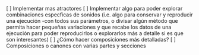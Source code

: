 [ ] Implementar mas atractores
[ ] Implementar algo para poder explorar combinaciones especficas de sonidos (i.e. algo para conservar y reproducir una ejecución -con todos sus parámetros, o divisar algún método que permita hacer pequeñas variaciones y que recabe los datos de una ejecución para poder reproducirlos o explorarlos más a detalle si es que son interesantes)
[ ] ¿Cómo hacer composiciones más detalladas?
[ ] Composiciones o canones con varias partes y secciones